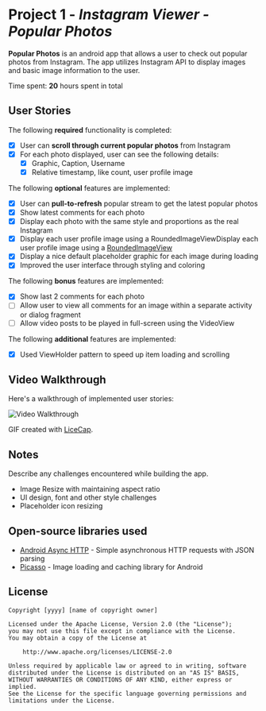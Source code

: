 # Project 1 - *Instagram Viewer - Popular Photos*

**Popular Photos** is an android app that allows a user to check out popular photos from Instagram. The app utilizes Instagram API to display images and basic image information to the user.

Time spent: **20** hours spent in total

## User Stories

The following **required** functionality is completed:

* [X] User can **scroll through current popular photos** from Instagram
* [X] For each photo displayed, user can see the following details:
  * [X] Graphic, Caption, Username
  * [X] Relative timestamp, like count, user profile image

The following **optional** features are implemented:

* [X] User can **pull-to-refresh** popular stream to get the latest popular photos
* [X] Show latest comments for each photo
* [X] Display each photo with the same style and proportions as the real Instagram
* [X] Display each user profile image using a RoundedImageViewDisplay each user profile image using a [RoundedImageView](https://github.com/vinc3m1/RoundedImageView)
* [X] Display a nice default placeholder graphic for each image during loading
* [X] Improved the user interface through styling and coloring

The following **bonus** features are implemented:

* [X] Show last 2 comments for each photo
* [ ] Allow user to view all comments for an image within a separate activity or dialog fragment
* [ ] Allow video posts to be played in full-screen using the VideoView

The following **additional** features are implemented:

* [X] Used ViewHolder pattern to speed up item loading and scrolling

## Video Walkthrough 

Here's a walkthrough of implemented user stories:

<img src='https://github.com/mysgithub/InstagramViewer/blob/master/instagram-video_walkthrough.gif' title='Video Walkthrough' width='' alt='Video Walkthrough' />

GIF created with [LiceCap](http://www.cockos.com/licecap/).

## Notes

Describe any challenges encountered while building the app.

* Image Resize with maintaining aspect ratio
* UI design, font and other style challenges
* Placeholder icon resizing 

## Open-source libraries used

- [Android Async HTTP](https://github.com/loopj/android-async-http) - Simple asynchronous HTTP requests with JSON parsing
- [Picasso](http://square.github.io/picasso/) - Image loading and caching library for Android

## License

    Copyright [yyyy] [name of copyright owner]

    Licensed under the Apache License, Version 2.0 (the "License");
    you may not use this file except in compliance with the License.
    You may obtain a copy of the License at

        http://www.apache.org/licenses/LICENSE-2.0

    Unless required by applicable law or agreed to in writing, software
    distributed under the License is distributed on an "AS IS" BASIS,
    WITHOUT WARRANTIES OR CONDITIONS OF ANY KIND, either express or implied.
    See the License for the specific language governing permissions and
    limitations under the License.
